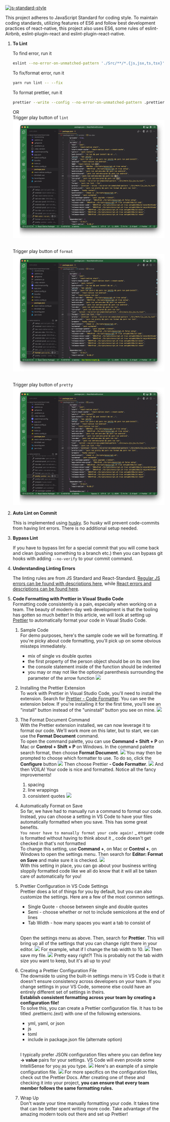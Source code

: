 [![js-standard-style](https://cdn.rawgit.com/feross/standard/master/badge.svg)](https://github.com/feross/standard)

This project adheres to JavaScript Standard for coding style. To maintain coding standards, utilizing features of ES6 and follow best development practices of react-native, this project also uses ES6, some rules of eslint-Airbnb, eslint-plugin-react and eslint-plugin-react-native.

1. **To Lint**

   To find error, run it

   ```bash
   eslint --no-error-on-unmatched-pattern './Src/**/*.{js,jsx,ts,tsx}'
   ```

   To fix/format error, run it

   ```bash
   yarn run lint -- --fix
   ```

   To format prettier, run it

   ```bash
   prettier --write --config --no-error-on-unmatched-pattern .prettierrc.js ./Src/**/*.{js,jsx,ts,tsx}
   ```

   OR
   <br />Trigger play button of `lint`
   <br /><img src="./screenshot/coding_style_lint.png"/>

   <br />Trigger play button of `format`
   <br /><img src="./screenshot/coding_style_lint_format.png"/>

   <br />Trigger play button of `pretty`
   <br /><img src="./screenshot/coding_style_pretty.png"/>

1. **Auto Lint on Commit**

   This is implemented using [husky](https://github.com/typicode/husky). So husky will prevent code-commits from having lint errors. There is no additional setup needed.

1. **Bypass Lint**

   If you have to bypass lint for a special commit that you will come back and clean (pushing something to a branch etc.) then you can bypass git hooks with adding `--no-verify` to your commit command.

1. **Understanding Linting Errors**

   The linting rules are from JS Standard and React-Standard. [Regular JS errors can be found with descriptions here](http://eslint.org/docs/rules/), while [React errors and descriptions can be found here](https://github.com/yannickcr/eslint-plugin-react).

1. **Code Formatting with Prettier in Visual Studio Code**
   <br/>Formatting code consistently is a pain, especially when working on a team. The beauty of modern-day web development is that the tooling has gotten so much better! In this article, we will look at setting up [Prettier](https://prettier.io/) to automatically format your code in Visual Studio Code.

   1. Sample Code
      <br/>For demo purposes, here's the sample code we will be formatting. If you're picky about code formatting, you'll pick up on some obvious missteps immediately.

      - mix of single vs double quotes
      - the first property of the person object should be on its own line
      - the console statement inside of the function should be indented
      - you may or may not like the optional parenthesis surrounding the parameter of the arrow function
        ![](https://scotch-res.cloudinary.com/image/upload/dpr_1,q_auto:good,f_auto/v1563847352/flxglrhhityfko2poxcu.png)

   1. Installing the Prettier Extension
      <br/>To work with Prettier in Visual Studio Code, you'll need to install the extension. Search for [Prettier - Code Formatter](https://marketplace.visualstudio.com/items?itemName=esbenp.prettier-vscode). You can see the extension below. If you're installing it for the first time, you'll see an "install" button instead of the "uninstall" button you see on mine.
      ![](https://scotch-res.cloudinary.com/image/upload/dpr_1,q_auto:good,f_auto/v1563847465/czyb5upqyrai8ves2snj.png)
   1. The Format Document Command
      <br/>With the Prettier extension installed, we can now leverage it to format our code. We'll work more on this later, but to start, we can use the **Format Document** command.
      <br/>To open the command palette, you can use **Command + Shift + P** on Mac or **Control + Shift + P** on Windows. In the command palette search format, then choose **Format Document**.
      ![](https://scotch-res.cloudinary.com/image/upload/dpr_1,q_auto:good,f_auto/v1563847478/jqxehnkd9prz7freymyj.png)
      You may then be prompted to choose which formatter to use. To do so, click the **Configure** button
      ![](https://scotch-res.cloudinary.com/image/upload/dpr_1,q_auto:good,f_auto/v1563847494/p9ccjglaobq3zprswszl.png)
      Then choose Prettier **- Code Formatter**.
      ![](https://scotch-res.cloudinary.com/image/upload/dpr_1,q_auto:good,f_auto/v1563847509/gxtbushctffhzsfnylht.png)
      And then VOILA! Your code is nice and formatted. Notice all the fancy improvements!
      1. spacing
      1. line wrappings
      1. consistent quotes
         ![](https://scotch-res.cloudinary.com/image/upload/dpr_1,q_auto:good,f_auto/v1563847521/avtnv95qbmuzsvsp6wpi.png)
   1. Automatically Format on Save
      <br/>So far, we have had to manually run a command to format our code. Instead, you can choose a setting in VS Code to have your files automatically formatted when you save. This has some great benefits.
      <br/>`You never have to manually format your code again!`
      _ ensure code is formatted without having to think about it
      _ code doesn't get checked in that's not formatted
      <br/>To change this setting, use **Command +**, on Mac or **Control +**, on Windows to open the settings menu. Then search for **Editor: Format on Save** and make sure it is checked.
      ![](https://scotch-res.cloudinary.com/image/upload/dpr_1,q_auto:good,f_auto/v1563847554/lvhbaywrzn8vxoghrvrs.png)
      <br/>With this setting in place, you can go about your business writing sloppily formatted code like we all do know that it will all be taken care of automatically for you!
   1. Prettier Configuration in VS Code Settings
      <br/>Prettier does a lot of things for you by default, but you can also customize the settings. Here are a few of the most common settings.

      - Single Quote - choose between single and double quotes
      - Semi - choose whether or not to include semicolons at the end of lines
      - Tab Width - how many spaces you want a tab to consist of

      <br/>Open the settings menu as above. Then, search for **Prettier**. This will bring up all of the settings that you can change right there in your editor.
      ![](https://scotch-res.cloudinary.com/image/upload/dpr_1,q_auto:good,f_auto/v1563847570/vf4742o5rdnxazihcfry.png)
      For example, what if I change the tab width to 10.
      ![](https://scotch-res.cloudinary.com/image/upload/dpr_1,q_auto:good,f_auto/v1563849678/gnorczui2aoqm2pdpmla.png)
      Then save my file.
      ![](https://scotch-res.cloudinary.com/image/upload/dpr_1,q_auto:good,f_auto/v1563849699/elruvmtzbfafrg2oquau.png)
      Pretty easy right?! This is probably not the tab width size you want to keep, but it's all up to you!

   1. Creating a Prettier Configuration File
      <br/>The downside to using the built-in settings menu in VS Code is that it doesn't ensure consistency across developers on your team. If you change settings in your VS Code, someone else could have an entirely different set of settings in theirs.
      <br/>**Establish consistent formatting across your team by creating a configuration file!**
      <br/>To solve this, you can create a Prettier configuration file. It has to be titled .prettierrc.(ext) with one of the following extensions.

      - yml, yaml, or json
      - js
      - toml
      - include in package.json file (alternate option)

      <br/>I typically prefer JSON configuration files where you can define key **-> value** pairs for your settings. VS Code will even provide some IntelliSense for you as you type.
      ![](https://scotch-res.cloudinary.com/image/upload/dpr_1,q_auto:good,f_auto/v1563850514/ld8vfr0twfrkffqijoii.png)
      Here's an example of a simple configuration file.
      ![](https://scotch-res.cloudinary.com/image/upload/dpr_1,q_auto:good,f_auto/v1563847643/g5i0lethyp328gk7dd4z.png)
      For more specifics on the configuration files, check out the Prettier Docs. After creating one of these and checking it into your project, **you can ensure that every team member follows the same formatting rules.**

   1. Wrap Up
      <br/>Don't waste your time manually formatting your code. It takes time that can be better spent writing more code. Take advantage of the amazing modern tools out there and set up Prettier!
